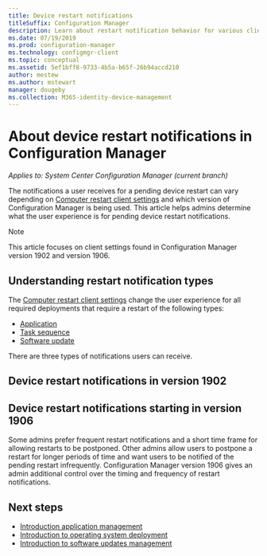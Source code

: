 ```yaml
---
title: Device restart notifications
titleSuffix: Configuration Manager
description: Learn about restart notification behavior for various client settings
ms.date: 07/19/2019
ms.prod: configuration-manager
ms.technology: configmgr-client
ms.topic: conceptual
ms.assetid: 5ef1bff8-9733-4b5a-b65f-26b94accd210
author: mestew
ms.author: mstewart
manager: dougeby
ms.collection: M365-identity-device-management
---
```


# About device restart notifications in Configuration Manager

*Applies to: System Center Configuration Manager (current branch)*

The notifications a user receives for a pending device restart can vary depending on [Computer restart client settings](/sccm/core/clients/deploy/about-client-settings#computer-restart) and which version of Configuration Manager is being used. This article helps admins determine what the user experience is for pending device restart notifications.

>[!NOTE]
>This article focuses on client settings found in Configuration Manager version 1902 and version 1906.

## Understanding restart notification types

The [Computer restart client settings](/sccm/core/clients/deploy/about-client-settings#computer-restart) change the user experience for all required deployments that require a restart of the following types:

- [Application](/sccm/apps/deploy-use/deploy-applications)
- [Task sequence](/sccm/osd/deploy-use/manage-task-sequences-to-automate-tasks#BKMK_DeployTS)
- [Software update](/sccm/sum/deploy-use/deploy-software-updates)

There are three types of notifications users can receive.

## Device restart notifications in version 1902

## Device restart notifications starting in version 1906

Some admins prefer frequent restart notifications and a short time frame for allowing restarts to be postponed. Other admins allow users to postpone a restart for longer periods of time and want users to be notified of the pending restart infrequently. Configuration Manager version 1906 gives an admin additional control over the timing and frequency of restart notifications.

## Next steps

- [Introduction application management](/sccm/apps/understand/introduction-to-application-management)
- [Introduction to operating system deployment](/sccm/osd/understand/introduction-to-operating-system-deployment)
- [Introduction to software updates management](/sccm/sum/understand/software-updates-introduction)
